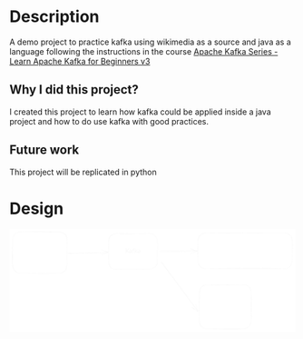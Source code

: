 # Description
A demo project to practice kafka using wikimedia as a source and java as a language following the instructions in the course [Apache Kafka Series - Learn Apache Kafka for Beginners v3](https://www.udemy.com/course/apache-kafka)

## Why I did this project?
I created this project to learn how kafka could be applied inside a java project and how to do use kafka with good practices.

## Future work
This project will be replicated in python

# Design
![design](public/img/design-kafka-java.svg)